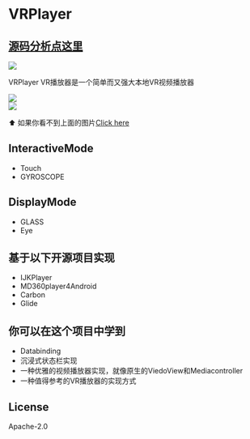 # VRPlayer

## [源码分析点这里](https://github.com/wheat7/VRPlayer/blob/master/README_SOURCE.md)

![](http://ogzwf5uv0.bkt.clouddn.com/ic_app.png)             

VRPlayer VR播放器是一个简单而又强大本地VR视频播放器
       
![](http://ogzwf5uv0.bkt.clouddn.com/vrplayer1.gif)           
![](http://ogzwf5uv0.bkt.clouddn.com/2.gif)  

⬆️ 如果你看不到上面的图片[Click here](http://wheat7.com/2017/06/08/vrplayer-source/)  

## InteractiveMode
* Touch
* GYROSCOPE

## DisplayMode
* GLASS
* Eye

## 基于以下开源项目实现
* IJKPlayer
* MD360player4Android 
* Carbon
* Glide

## 你可以在这个项目中学到
* Databinding
* 沉浸式状态栏实现
* 一种优雅的视频播放器实现，就像原生的ViedoView和Mediacontroller
* 一种值得参考的VR播放器的实现方式

## License
Apache-2.0
